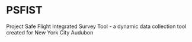 # PSFIST

Project Safe Flight Integrated Survey Tool - a dynamic data collection tool created for New York City Audubon
